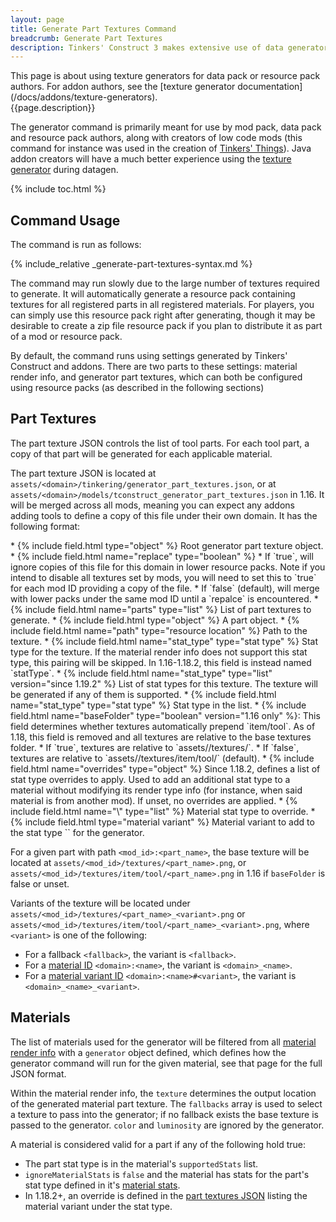 ```yaml
---
layout: page
title: Generate Part Textures Command
breadcrumb: Generate Part Textures
description: Tinkers' Construct 3 makes extensive use of data generators to generate material variants of tool parts with more detail than a simple tint. The generate part textures command makes this feature available to data pack and resource pack creators.
---
```

<div class="hatnote" markdown=1>
This page is about using texture generators for data pack or resource pack authors. For addon authors, see the [texture generator documentation](/docs/addons/texture-generators).
</div>
{{page.description}}

The generator command is primarily meant for use by mod pack, data pack and resource pack authors, along with creators of low code mods (this command for instance was used in the creation of [Tinkers' Things](/projects#tinkers-things)). Java addon creators will have a much better experience using the [texture generator](/docs/`/texture-generators) during datagen.

{% include toc.html %}

## Command Usage

The command is run as follows:

{% include_relative _generate-part-textures-syntax.md %}

The command may run slowly due to the large number of textures required to generate. It will automatically generate a resource pack containing textures for all registered parts in all registered materials. For players, you can simply use this resource pack right after generating, though it may be desirable to create a zip file resource pack if you plan to distribute it as part of a mod or resource pack.

By default, the command runs using settings generated by Tinkers' Construct and addons. There are two parts to these settings: material render info, and generator part textures, which can both be configured using resource packs (as described in the following sections)

## Part Textures

The part texture JSON controls the list of tool parts. For each tool part, a copy of that part will be generated for each applicable material.

The part texture JSON is located at `assets/<domain>/tinkering/generator_part_textures.json`, or at `assets/<domain>/models/tconstruct_generator_part_textures.json` in 1.16. It will be merged across all mods, meaning you can expect any addons adding tools to define a copy of this file under their own domain. It has the following format:

<div class="treeview" markdown=1>
* {% include field.html type="object" %} Root generator part texture object.
    * {% include field.html name="replace" type="boolean" %}
         * If `true`, will ignore copies of this file for this domain in lower resource packs. Note if you intend to disable all textures set by mods, you will need to set this to `true` for each mod ID providing a copy of the file.
         * If `false` (default), will merge with lower packs under the same mod ID until a `repalce` is encountered.
    * {% include field.html name="parts" type="list" %} List of part textures to generate.
        * {% include field.html type="object" %} A part object.
            * {% include field.html name="path" type="resource location" %} Path to the texture.
            * {% include field.html name="stat_type" type="stat type" %} Stat type for the texture. If the material render info does not support this stat type, this pairing will be skipped. In 1.16-1.18.2, this field is instead named `statType`.
            * {% include field.html name="stat_type" type="list" version="since 1.19.2" %} List of stat types for this texture. The texture will be generated if any of them is supported.
                * {% include field.html name="stat_type" type="stat type" %} Stat type in the list.
            * {% include field.html name="baseFolder" type="boolean" version="1.16 only" %}: This field determines whether textures automatically prepend `item/tool`. As of 1.18, this field is removed and all textures are relative to the base textures folder.
                 * If `true`, textures are relative to `assets/<mod_id>/textures/`.
                 * If `false`, textures are relative to `assets/<mod_id>/textures/item/tool/` (default).
    * {% include field.html name="overrides" type="object" %} Since 1.18.2, defines a list of stat type overrides to apply. Used to add an additional stat type to a material without modifying its render type info (for instance, when said material is from another mod). If unset, no overrides are applied.
        * {% include field.html name="\<stat_type\>" type="list" %} Material stat type to override.
            * {% include field.html type="material variant" %} Material variant to add to the stat type `<stat_type>` for the generator.
</div>

For a given part with path `<mod_id>:<part_name>`, the base texture will be located at `assets/<mod_id>/textures/<part_name>.png`, or `assets/<mod_id>/textures/item/tool/<part_name>.png` in 1.16 if `baseFolder` is false or unset.

Variants of the texture will be located under `assets/<mod_id>/textures/<part_name>_<variant>.png` or `assets/<mod_id>/textures/item/tool/<part_name>_<variant>.png`, where `<variant>` is one of the following:

* For a fallback `<fallback>`, the variant is `<fallback>`.
* For a [material ID](/docs/json/materials) `<domain>:<name>`, the variant is `<domain>_<name>`.
* For a [material variant ID](/docs/json/materials#variants) `<domain>:<name>#<variant>`, the variant is `<domain>_<name>_<variant>`.

## Materials

The list of materials used for the generator will be filtered from all [material render info](/docs/json/material-render-info) with a `generator` object defined, which defines how the generator command will run for the given material, see that page for the full JSON format.

Within the material render info, the `texture` determines the output location of the generated material part texture. The `fallbacks` array is used to select a texture to pass into the generator; if no fallback exists the base texture is passed to the generator. `color` and `luminosity` are ignored by the generator.

A material is considered valid for a part if any of the following hold true:
* The part stat type is in the material's `supportedStats` list.
* `ignoreMaterialStats` is `false` and the material has stats for the part's stat type defined in it's [material stats](/docs/json/materials#stats).
* In 1.18.2+, an override is defined in the [part textures JSON](#part-textures) listing the material variant under the stat type.